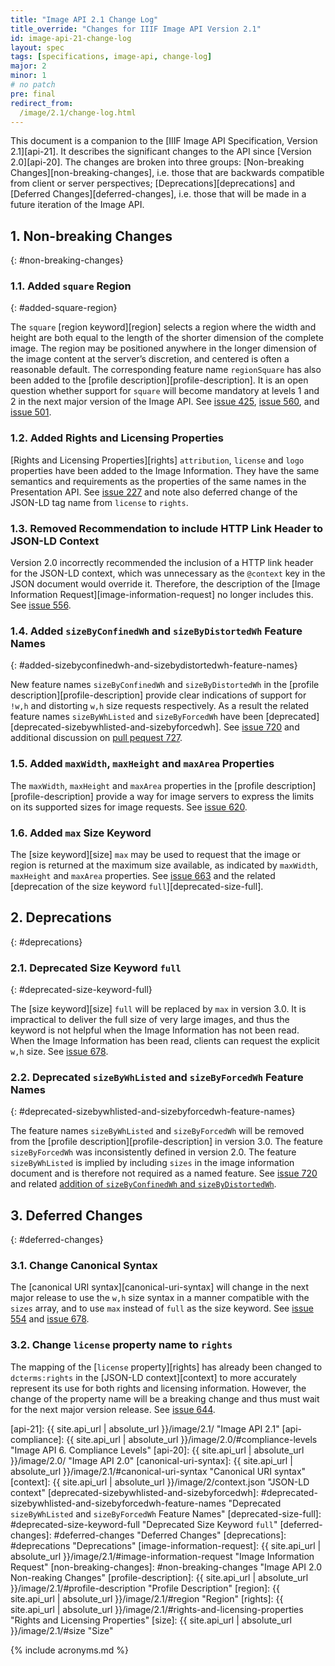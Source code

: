 ```yaml
---
title: "Image API 2.1 Change Log"
title_override: "Changes for IIIF Image API Version 2.1"
id: image-api-21-change-log
layout: spec
tags: [specifications, image-api, change-log]
major: 2
minor: 1
# no patch
pre: final
redirect_from:
  /image/2.1/change-log.html
---
```


This document is a companion to the [IIIF Image API Specification, Version 2.1][api-21]. It describes the significant changes to the API since [Version 2.0][api-20]. The changes are broken into three groups: [Non-breaking Changes][non-breaking-changes], i.e. those that are backwards compatible from client or server perspectives; [Deprecations][deprecations] and [Deferred Changes][deferred-changes], i.e. those that will be made in a future iteration of the Image API.


## 1. Non-breaking Changes
{: #non-breaking-changes}

### 1.1. Added `square` Region
{: #added-square-region}

The `square` [region keyword][region] selects a region where the width and height are both equal to the length of the shorter dimension of the complete image. The region may be positioned anywhere in the longer dimension of the image content at the server’s discretion, and centered is often a reasonable default. The corresponding feature name `regionSquare` has also been added to the [profile description][profile-description]. It is an open question whether support for `square` will become mandatory at levels 1 and 2 in the next major version of the Image API. See [issue 425](https://github.com/IIIF/api/issues/425), [issue 560](https://github.com/IIIF/api/issues/560), and [issue 501](https://github.com/IIIF/api/issues/501).

### 1.2. Added Rights and Licensing Properties

[Rights and Licensing Properties][rights] `attribution`, `license` and `logo` properties have been added to the Image Information. They have the same semantics and requirements as the properties of the same names in the Presentation API. See [issue 227](https://github.com/IIIF/api/issues/227) and note also deferred change of the JSON-LD tag name from `license` to `rights`.

### 1.3. Removed Recommendation to include HTTP Link Header to JSON-LD Context

Version 2.0 incorrectly recommended the inclusion of a HTTP link header for the JSON-LD context, which was unnecessary as the `@context` key in the JSON document would override it. Therefore, the description of the [Image Information Request][image-information-request] no longer includes this. See [issue 556](https://github.com/IIIF/api/issues/556).

### 1.4. Added `sizeByConfinedWh` and `sizeByDistortedWh` Feature Names
{: #added-sizebyconfinedwh-and-sizebydistortedwh-feature-names}

New feature names `sizeByConfinedWh` and `sizeByDistortedWh` in the [profile description][profile-description] provide clear indications of support for `!w,h` and distorting `w,h` size requests respectively. As a result the related feature names `sizeByWhListed` and `sizeByForcedWh` have been [deprecated][deprecated-sizebywhlisted-and-sizebyforcedwh]. See [issue 720](https://github.com/IIIF/api/issues/720) and additional discussion on [pull pequest 727](https://github.com/IIIF/iiif.io/pull/727).

### 1.5. Added `maxWidth`, `maxHeight` and `maxArea` Properties

The `maxWidth`, `maxHeight` and `maxArea` properties in the [profile description][profile-description] provide a way for image servers to express the limits on its supported sizes for image requests. See [issue 620](https://github.com/IIIF/api/issues/620).

### 1.6. Added `max` Size Keyword

The [size keyword][size] `max` may be used to request that the image or region is returned at the maximum size available, as indicated by `maxWidth`, `maxHeight` and `maxArea` properties. See [issue 663](https://github.com/IIIF/api/issues/663) and the related [deprecation of the size keyword `full`][deprecated-size-full].

## 2. Deprecations
{: #deprecations}

### 2.1. Deprecated Size Keyword `full`
{: #deprecated-size-keyword-full}

The [size keyword][size] `full` will be replaced by `max` in version 3.0. It is impractical to deliver the full size of very large images, and thus the keyword is not helpful when the Image Information has not been read. When the Image Information has been read, clients can request the explicit `w,h` size. See [issue 678](https://github.com/IIIF/api/issues/678).

### 2.2. Deprecated `sizeByWhListed` and `sizeByForcedWh` Feature Names
{: #deprecated-sizebywhlisted-and-sizebyforcedwh-feature-names}

The feature names `sizeByWhListed` and `sizeByForcedWh` will be removed from the [profile description][profile-description] in version 3.0. The feature `sizeByForcedWh` was inconsistently defined in version 2.0. The feature `sizeByWhListed` is implied by including `sizes` in the image information document and is therefore not required as a named feature. See [issue 720](https://github.com/IIIF/api/issues/720) and related [addition of `sizeByConfinedWh` and `sizeByDistortedWh`][added-sizebyconfinedwh-and-sizebydistortedwh].

## 3. Deferred Changes
{: #deferred-changes}

### 3.1. Change Canonical Syntax

The [canonical URI syntax][canonical-uri-syntax] will change in the next major release to use the `w,h` size syntax in a manner compatible with the `sizes` array, and to use `max` instead of `full` as the size keyword. See [issue 554](https://github.com/IIIF/api/issues/544) and [issue 678](https://github.com/IIIF/api/issues/678).

### 3.2. Change `license` property name to `rights`

The mapping of the [`license` property][rights] has already been changed to `dcterms:rights` in the [JSON-LD context][context] to more accurately represent its use for both rights and licensing information. However, the change of the property name will be a breaking change and thus must wait for the next major version release. See [issue 644](https://github.com/IIIF/api/issues/644).


[added-sizebyconfinedwh-and-sizebydistortedwh]: #added-sizebyconfinedwh-and-sizebydistortedwh-feature-names "Added `sizeByConfinedWh` and `sizeByDistortedWh` Feature Names"
[api-21]: {{ site.api_url | absolute_url }}/image/2.1/ "Image API 2.1"
[api-compliance]: {{ site.api_url | absolute_url }}/image/2.0/#compliance-levels "Image API 6. Compliance Levels"
[api-20]: {{ site.api_url | absolute_url }}/image/2.0/ "Image API 2.0"
[canonical-uri-syntax]: {{ site.api_url | absolute_url }}/image/2.1/#canonical-uri-syntax "Canonical URI syntax"
[context]: {{ site.api_url | absolute_url }}/image/2/context.json "JSON-LD context"
[deprecated-sizebywhlisted-and-sizebyforcedwh]: #deprecated-sizebywhlisted-and-sizebyforcedwh-feature-names "Deprecated `sizeByWhListed` and `sizeByForcedWh` Feature Names"
[deprecated-size-full]: #deprecated-size-keyword-full "Deprecated Size Keyword `full`"
[deferred-changes]: #deferred-changes "Deferred Changes"
[deprecations]: #deprecations "Deprecations"
[image-information-request]: {{ site.api_url | absolute_url }}/image/2.1/#image-information-request "Image Information Request"
[non-breaking-changes]: #non-breaking-changes "Image API 2.0 Non-reaking Changes"
[profile-description]: {{ site.api_url | absolute_url }}/image/2.1/#profile-description "Profile Description"
[region]: {{ site.api_url | absolute_url }}/image/2.1/#region "Region"
[rights]: {{ site.api_url | absolute_url }}/image/2.1/#rights-and-licensing-properties "Rights and Licensing Properties"
[size]: {{ site.api_url | absolute_url }}/image/2.1/#size "Size"

{% include acronyms.md %}
